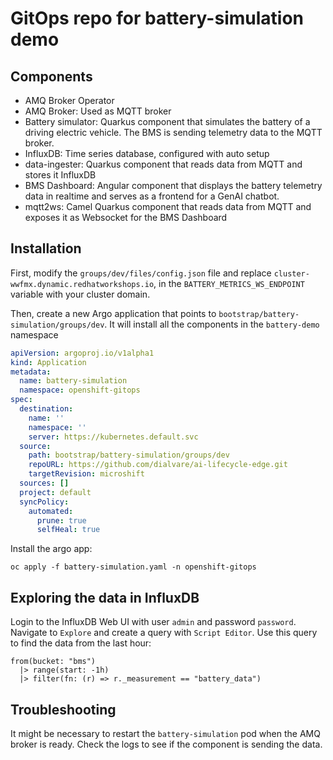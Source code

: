 # GitOps repo for battery-simulation demo

## Components

- AMQ Broker Operator
- AMQ Broker: Used as MQTT broker
- Battery simulator: Quarkus component that simulates the battery of a driving electric vehicle. The BMS is sending telemetry data to the MQTT broker.
- InfluxDB: Time series database, configured with auto setup
- data-ingester: Quarkus component that reads data from MQTT and stores it InfluxDB
- BMS Dashboard: Angular component that displays the battery telemetry data in realtime and serves as a frontend for a GenAI chatbot.
- mqtt2ws: Camel Quarkus component that reads data from MQTT and exposes it as Websocket for the BMS Dashboard

## Installation

First, modify the `groups/dev/files/config.json` file and replace `cluster-wwfmx.dynamic.redhatworkshops.io`, in the `BATTERY_METRICS_WS_ENDPOINT` variable with your cluster domain. 

Then, create a new Argo application that points to `bootstrap/battery-simulation/groups/dev`. It will install all the components in the `battery-demo` namespace

````yaml
apiVersion: argoproj.io/v1alpha1
kind: Application
metadata:
  name: battery-simulation
  namespace: openshift-gitops
spec:
  destination:
    name: ''
    namespace: ''
    server: https://kubernetes.default.svc
  source:
    path: bootstrap/battery-simulation/groups/dev
    repoURL: https://github.com/dialvare/ai-lifecycle-edge.git
    targetRevision: microshift
  sources: []
  project: default
  syncPolicy:
    automated:
      prune: true
      selfHeal: true
````

Install the argo app:

````shellscript
oc apply -f battery-simulation.yaml -n openshift-gitops
````

## Exploring the data in InfluxDB

Login to the InfluxDB Web UI with user `admin` and password `password`.
Navigate to `Explore` and create a query with `Script Editor`. 
Use this query to find the data from the last hour:

````shellscript
from(bucket: "bms")
  |> range(start: -1h)
  |> filter(fn: (r) => r._measurement == "battery_data")
````

## Troubleshooting

It might be necessary to restart the `battery-simulation` pod when the AMQ broker is ready.
Check the logs to see if the component is sending the data.
